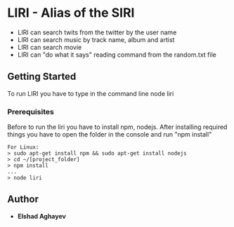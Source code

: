 # LIRI - Alias of the SIRI

- LIRI can search twits from the twitter by the user name
- LIRI can search music by track name, album and artist 
- LIRI can search movie
- LIRI can "do what it says" reading command from the random.txt file

## Getting Started

To run LIRI you have to type in the command line node liri

### Prerequisites

Before to run the liri you have to install npm, nodejs. After installing required things you have to open the folder in the console and run "npm install"

```
For Linux: 
> sudo apt-get install npm && sudo apt-get install nodejs
> cd ~/[project_folder]
> npm install
...
> node liri
```


## Author

* **Elshad Aghayev**
